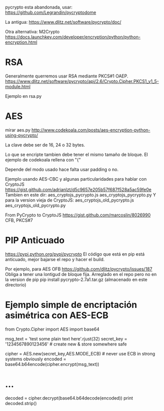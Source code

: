 pycrypto esta abandonada, usar: https://github.com/Legrandin/pycryptodome

La antigua: https://www.dlitz.net/software/pycrypto/doc/

Otra alternativa: M2Crypto
https://docs.launchkey.com/developer/encryption/python/python-encryption.html


# RSA
Generalmente querremos usar RSA mediante PKCS#1 OAEP.
https://www.dlitz.net/software/pycrypto/api/2.6/Crypto.Cipher.PKCS1_v1_5-module.html

Ejemplo en rsa.py


# AES
mirar aes.py
http://www.codekoala.com/posts/aes-encryption-python-using-pycrypto/

La clave debe ser de 16, 24 o 32 bytes.

Lo que se encripte tambien debe tener el mismo tamaño de bloque. El ejemplo de codekoala rellena con "{"

Depende del modo usado hace falta usar padding o no.


Ejemplo usando AES-CBC y algunas particularidades para hablar con CryptoJS
https://gist.github.com/adrianlzt/d5c9657e205b57f687f528a5ac59fe0e
Tambien en este dir: aes_cryptojs_pycrypto.js aes_cryptojs_pycrypto.py
Y para la version vieja de CryptoJS: aes_cryptojs_old_pycrypto.js aes_cryptojs_old_pycrypto.py


From PyCrypto to CryptoJS
https://gist.github.com/marcoslin/8026990
CFB, PKCS#7


# PIP Anticuado
https://pypi.python.org/pypi/pycrypto
El código que está en pip está anticuado, mejor bajarse el repo y hacer el build.

Por ejemplo, para AES OFB https://github.com/dlitz/pycrypto/issues/187
Obliga a tener una lontigud de bloque fija. Arreglado en el repo pero no en la version de pip
pip install pycrypto-2.7a1.tar.gz
  (almacenado en este directorio)



# Ejemplo simple de encriptación asimétrica con AES-ECB
from Crypto.Cipher import AES
import base64

msg_text = 'test some plain text here'.rjust(32)
secret_key = '1234567890123456' # create new & store somewhere safe

cipher = AES.new(secret_key,AES.MODE_ECB) # never use ECB in strong systems obviously
encoded = base64.b64encode(cipher.encrypt(msg_text))
# ...
decoded = cipher.decrypt(base64.b64decode(encoded))
print decoded.strip()
